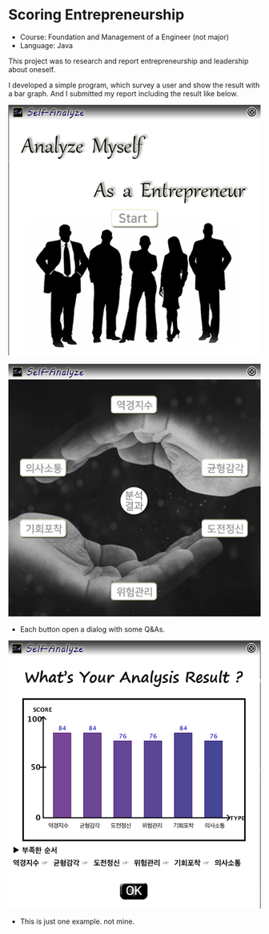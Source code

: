 # Scoring Entrepreneurship

- Course: Foundation and Management of a Engineer (not major)
- Language: Java

This project was to research and report entrepreneurship and leadership about oneself.

I developed a simple program, which survey a user and show the result with a bar graph. And I submitted my report including the result like below.

![1.png](./1.png?raw=true)

![2.png](./2.png?raw=true)

* Each button open a dialog with some Q&As.

![3.png](./3.png?raw=true)

* This is just one example. not mine.


